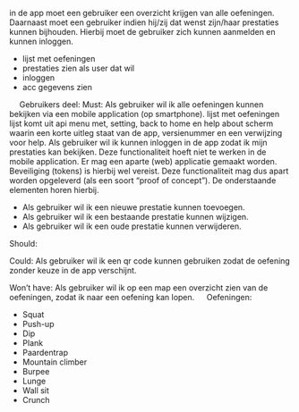 in de app moet een gebruiker een overzicht krijgen van alle oefeningen. Daarnaast moet
een gebruiker indien hij/zij dat wenst zijn/haar prestaties kunnen bijhouden. Hierbij moet
de gebruiker zich kunnen aanmelden en kunnen inloggen.
- lijst met oefeningen
- prestaties zien als user dat wil
- inloggen
- acc gegevens zien



 
Gebruikers deel:
Must:
Als gebruiker wil ik alle oefeningen kunnen bekijken via een mobile application (op smartphone).
lijst met oefeningen lijst komt uit api
menu met, setting, back to home en help
about scherm waarin een korte uitleg staat van de app, versienummer en een verwijzing voor help.
Als gebruiker wil ik kunnen inloggen in de app zodat ik mijn prestaties kan bekijken. Deze functionaliteit hoeft niet te werken in de mobile application. Er mag een aparte (web) applicatie gemaakt worden. Beveiliging (tokens) is hierbij wel vereist. Deze functionaliteit mag dus apart worden opgeleverd (als een soort “proof of concept”). De onderstaande elementen horen hierbij.
-	Als gebruiker wil ik een nieuwe prestatie kunnen toevoegen.
-	Als gebruiker wil ik een bestaande prestatie kunnen wijzigen.
-	Als gebruiker wil ik een oude prestatie kunnen verwijderen.

Should:

Could:
Als gebruiker wil ik een qr code kunnen gebruiken zodat de oefening zonder keuze in de app verschijnt.

Won’t have:
Als gebruiker wil ik op een map een overzicht zien van de oefeningen, zodat ik naar een oefening kan lopen.
 
Oefeningen:
-	Squat
-	Push-up
-	Dip
-	Plank
-	Paardentrap
-	Mountain climber
-	Burpee
-	Lunge
-	Wall sit
-	Crunch


